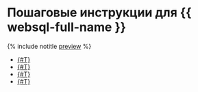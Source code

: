 # Пошаговые инструкции для {{ websql-full-name }}

{% include notitle [preview](../../_includes/note-preview.md) %}

* [{#T}](connect.md)
* [{#T}](query-executor.md)
* [{#T}](templates.md)
* [{#T}](history.md)
